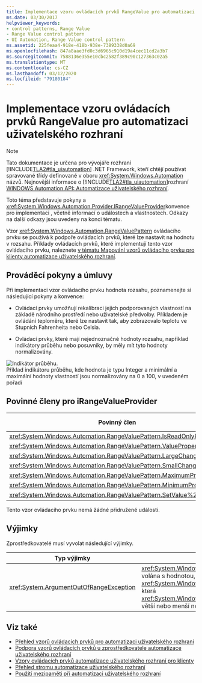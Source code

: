 ```yaml
---
title: Implementace vzoru ovládacích prvků RangeValue pro automatizaci uživatelského rozhraní
ms.date: 03/30/2017
helpviewer_keywords:
- control patterns, Range Value
- Range Value control pattern
- UI Automation, Range Value control pattern
ms.assetid: 225feaa4-918e-418b-938e-7389338d0a69
ms.openlocfilehash: 847a8aae3fd0c3d6965c910d19a4cec11cd2a3b7
ms.sourcegitcommit: 7588136e355e10cbc2582f389c90c127363c02a5
ms.translationtype: MT
ms.contentlocale: cs-CZ
ms.lasthandoff: 03/12/2020
ms.locfileid: "79180184"
---
```

# <a name="implementing-the-ui-automation-rangevalue-control-pattern"></a>Implementace vzoru ovládacích prvků RangeValue pro automatizaci uživatelského rozhraní
> [!NOTE]
> Tato dokumentace je určena pro vývojáře rozhraní [!INCLUDE[TLA2#tla_uiautomation](../../../includes/tla2sharptla-uiautomation-md.md)] .NET Framework, kteří chtějí používat spravované třídy definované v oboru <xref:System.Windows.Automation> názvů. Nejnovější informace o [!INCLUDE[TLA2#tla_uiautomation](../../../includes/tla2sharptla-uiautomation-md.md)]rozhraní [WINDOWS Automation API: Automatizace uživatelského rozhraní](/windows/win32/winauto/entry-uiauto-win32).  
  
 Toto téma představuje pokyny a <xref:System.Windows.Automation.Provider.IRangeValueProvider>konvence pro implementaci , včetně informací o událostech a vlastnostech. Odkazy na další odkazy jsou uvedeny na konci tématu.  
  
 Vzor <xref:System.Windows.Automation.RangeValuePattern> ovládacího prvku se používá k podpoře ovládacích prvků, které lze nastavit na hodnotu v rozsahu. Příklady ovládacích prvků, které implementují tento vzor ovládacího prvku, naleznete [v tématu Mapování vzorů ovládacího prvku pro klienty automatizace uživatelského rozhraní](control-pattern-mapping-for-ui-automation-clients.md).  
  
<a name="Implementation_Guidelines_and_Conventions"></a>
## <a name="implementation-guidelines-and-conventions"></a>Prováděcí pokyny a úmluvy  
 Při implementaci vzor ovládacího prvku hodnota rozsahu, poznamenejte si následující pokyny a konvence:  
  
- Ovládací prvky umožňují rekalibraci jejich podporovaných vlastností na základě národního prostředí nebo uživatelské předvolby. Příkladem je ovládání teploměru, které lze nastavit tak, aby zobrazovalo teplotu ve Stupních Fahrenheita nebo Celsia.  
  
- Ovládací prvky, které mají nejednoznačné hodnoty rozsahu, například indikátory průběhu nebo posuvníky, by měly mít tyto hodnoty normalizovány.  
  
 ![Indikátor průběhu.](./media/uia-rangevaluepattern-progress-bar.PNG "UIA_RangeValuePattern_Progress_Bar")  
Příklad indikátoru průběhu, kde hodnota je typu Integer a minimální a maximální hodnoty vlastností jsou normalizovány na 0 a 100, v uvedeném pořadí  
  
<a name="Required_Members_for_the_IRangeValueProvider"></a>
## <a name="required-members-for-irangevalueprovider"></a>Povinné členy pro iRangeValueProvider  
  
|Povinný člen|Typ člena|Poznámky|  
|---------------------|-----------------|-----------|  
|<xref:System.Windows.Automation.RangeValuePattern.IsReadOnlyProperty>|Vlastnost|Žádný|  
|<xref:System.Windows.Automation.RangeValuePattern.ValueProperty>|Vlastnost|Žádný|  
|<xref:System.Windows.Automation.RangeValuePattern.LargeChangeProperty>|Vlastnost|Žádný|  
|<xref:System.Windows.Automation.RangeValuePattern.SmallChangeProperty>|Vlastnost|Žádný|  
|<xref:System.Windows.Automation.RangeValuePattern.MaximumProperty>|Vlastnost|Žádný|  
|<xref:System.Windows.Automation.RangeValuePattern.MinimumProperty>|Vlastnost|Žádný|  
|<xref:System.Windows.Automation.RangeValuePattern.SetValue%2A>|Metody|Žádný|  
  
 Tento vzor ovládacího prvku nemá žádné přidružené události.  
  
<a name="Exceptions"></a>
## <a name="exceptions"></a>Výjimky  
 Zprostředkovatelé musí vyvolat následující výjimky.  
  
|Typ výjimky|Podmínka|  
|--------------------|---------------|  
|<xref:System.ArgumentOutOfRangeException>|<xref:System.Windows.Automation.RangeValuePattern.SetValue%2A>je volána s hodnotou, <xref:System.Windows.Automation.RangeValuePattern.MaximumProperty> která <xref:System.Windows.Automation.RangeValuePattern.MinimumProperty>je větší nebo menší než .|  
  
## <a name="see-also"></a>Viz také

- [Přehled vzorů ovládacích prvků pro automatizaci uživatelského rozhraní](ui-automation-control-patterns-overview.md)
- [Podpora vzorů ovládacích prvků u zprostředkovatele automatizace uživatelského rozhraní](support-control-patterns-in-a-ui-automation-provider.md)
- [Vzory ovládacích prvků automatizace uživatelského rozhraní pro klienty](ui-automation-control-patterns-for-clients.md)
- [Přehled stromu automatizace uživatelského rozhraní](ui-automation-tree-overview.md)
- [Použití mezipaměti při automatizaci uživatelského rozhraní](use-caching-in-ui-automation.md)
